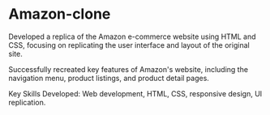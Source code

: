 # Amazon-clone
Developed a replica of the Amazon e-commerce website using HTML and CSS, focusing on replicating the user interface and layout of the original site. 

Successfully recreated key features of Amazon's website, including the navigation menu, product listings, and product detail pages.

Key Skills Developed: Web development, HTML, CSS, responsive design, UI replication.
